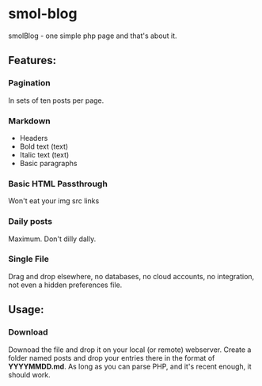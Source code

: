 # smol-blog
smolBlog - one simple php page and that's about it.

## Features:

### Pagination
In sets of ten posts per page.
### Markdown
* Headers
* Bold text (text)
* Italic text (text)
* Basic paragraphs
### Basic HTML Passthrough
Won't eat your img src links
### Daily posts
Maximum. Don't dilly dally.
### Single File
Drag and drop elsewhere, no databases, no cloud accounts, no integration, not even a hidden preferences file.

## Usage:

### Download
Downoad the file and drop it on your local (or remote) webserver. Create a folder named posts and drop your entries there in the format of **YYYYMMDD.md**. As long as you can parse PHP, and it's recent enough, it should work.
